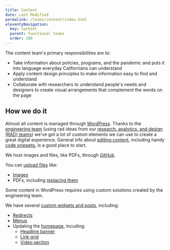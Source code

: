 ```yaml
---
title: Content
date: Last Modified 
permalink: /teams/content/index.html
eleventyNavigation:
  key: Content
  parent: Functional teams
  order: 200
---
```


The content team's primary responsibilities are to:

* Take information about policies, programs, and the pandemic and puts it into language everyday Californians can understand
* Apply content design principles to make information easy to find and understand
* Collaborate with researchers to understand people's needs and designers to create visual arrangements that complement the words on the page

## How we do it

Almost all content is managed through [WordPress](https://live-covid19-ca-gov.pantheonsite.io/wp-login.php). Thanks to the [engineering team](https://teamdocs.covid19.ca.gov/teams/engineering/) (using rad ideas from our [research, analytics, and design (RAD) teams](https://cagov.github.io/covid19.ca.gov-site-eng-playbook/teams/rad/)) we've got a lot of custom elements we can use to create a great digital experience. General info about [editing content](https://cagov.github.io/covid19.ca.gov-site-eng-playbook/teams/content/editing.html), including handy [code snippets](https://cagov.github.io/covid19.ca.gov-site-eng-playbook/teams/content/code-snippets.html), is a good place to start.

We host images and files, like PDFs, through [GitHub](https://github.com/cagov/covid19).

You can [upload files](https://cagov.github.io/covid19.ca.gov-site-eng-playbook/teams/content/uploading.html) like:

* [Images](https://cagov.github.io/covid19.ca.gov-site-eng-playbook/teams/content/upload-image.html)
* PDFs, including [replacing them](https://cagov.github.io/covid19.ca.gov-site-eng-playbook/teams/content/replace-pdf.html)

Some content in WordPress requires using custom solutions created by the engineering team.

We have several [custom widgets and posts](https://cagov.github.io/covid19.ca.gov-site-eng-playbook/teams/content/backend.html), including:

* [Redirects](https://cagov.github.io/covid19.ca.gov-site-eng-playbook/teams/content/redirects.html)
* [Menus](https://teamdocs.covid19.ca.gov/teams/content/menu.html)
* Updating the [homepage](https://cagov.github.io/covid19.ca.gov-site-eng-playbook/teams/content/homepage.html), incuding:
  * [Headline banner](https://cagov.github.io/covid19.ca.gov-site-eng-playbook/teams/content/banner.html)
  * [Link grid](https://teamdocs.covid19.ca.gov/teams/content/featured-links.html)
  * [Video section](https://cagov.github.io/covid19.ca.gov-site-eng-playbook/teams/content/video.html)
